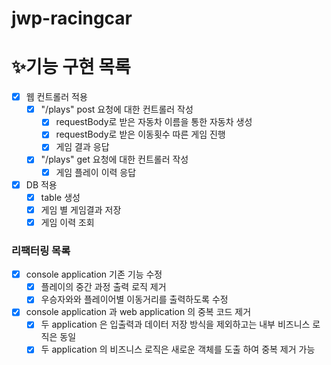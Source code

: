 # jwp-racingcar

# ✨기능 구현 목록

- [x] 웹 컨트롤러 적용
    - [x] "/plays" post 요청에 대한 컨트롤러 작성
        - [x] requestBody로 받은 자동차 이름을 통한 자동차 생성
        - [x] requestBody로 받은 이동횟수 따른 게임 진행
        - [x] 게임 결과 응답
    - [x] "/plays" get 요청에 대한 컨트롤러 작성
        - [x] 게임 플레이 이력 응답
- [x] DB 적용
    - [x] table 생성
    - [x] 게임 별 게임결과 저장
    - [x] 게임 이력 조회

### 리팩터링 목록

- [x] console application 기존 기능 수정
    - [x] 플레이의 중간 과정 출력 로직 제거
    - [x] 우승자와와 플레이어별 이동거리를 출력하도록 수정
- [x] console application 과 web application 의 중복 코드 제거
    - [x] 두 application 은 입출력과 데이터 저장 방식을 제외하고는 내부 비즈니스 로직은 동일
    - [x] 두 application 의 비즈니스 로직은 새로운 객체를 도출 하여 중복 제거 가능
